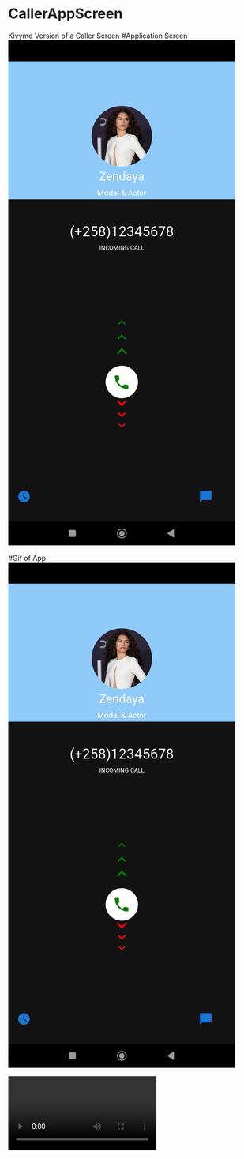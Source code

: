 # CallerAppScreen
Kivymd Version of a Caller Screen 
#Application Screen 
![Alt screenshot ](./Screenshot.jpg)

#Gif of App
[![Animation](https://raw.githubusercontent.com/baniceBOA/CallerAppScreen/master/Screenshot.jpg)](https://raw.githubusercontent.com/baniceBOA/CallerAppScreen/master/video_animation.mp4)

<video
  src="video_animation.mp4"
  alt="Alt text"
  title="Optional title"
  style="display: inline-block; margin: 0 auto; max-width: 300px">
